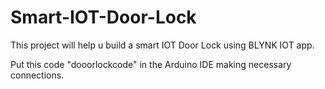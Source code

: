 # Smart-IOT-Door-Lock
This project will help u build a smart IOT Door Lock using BLYNK IOT app.

Put this code "dooorlockcode" in the Arduino IDE making necessary connections.
